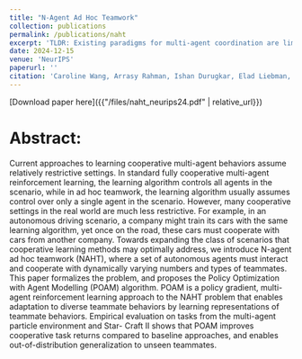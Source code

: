 ```yaml
---
title: "N-Agent Ad Hoc Teamwork"
collection: publications
permalink: /publications/naht
excerpt: 'TLDR: Existing paradigms for multi-agent coordination are limited by assuming that either all agents are controlled (e.g. the typical cooperative MARL algorithm), or that only a single agent is controlled (ad hoc teamwork / zero shot coordination). We pose the N-Agent Ad Hoc Teamwork (NAHT) problem to the community, to lift these restrictions and pave the path towards more open multi-agent learning paradigms. '
date: 2024-12-15
venue: 'NeurIPS'
paperurl: ''
citation: 'Caroline Wang, Arrasy Rahman, Ishan Durugkar, Elad Liebman, Peter Stone. &quot;N-Agent Ad Hoc Teamwork (2024). &quot; <i>NeurIPS 2024</i>.'
---
```

<!-- [Download paper here](http://carolinewang01.github.io/files/naht_neurips24.pdf) -->
[Download paper here]({{"/files/naht_neurips24.pdf" | relative_url}})



Abstract:
======
Current approaches to learning cooperative multi-agent behaviors assume relatively
restrictive settings. In standard fully cooperative multi-agent reinforcement
learning, the learning algorithm controls all agents in the scenario, while in ad
hoc teamwork, the learning algorithm usually assumes control over only a single
agent in the scenario. However, many cooperative settings in the real world are
much less restrictive. For example, in an autonomous driving scenario, a company
might train its cars with the same learning algorithm, yet once on the road, these
cars must cooperate with cars from another company. Towards expanding the
class of scenarios that cooperative learning methods may optimally address, we
introduce N-agent ad hoc teamwork (NAHT), where a set of autonomous agents
must interact and cooperate with dynamically varying numbers and types of teammates.
This paper formalizes the problem, and proposes the Policy Optimization
with Agent Modelling (POAM) algorithm. POAM is a policy gradient, multi-agent
reinforcement learning approach to the NAHT problem that enables adaptation to
diverse teammate behaviors by learning representations of teammate behaviors.
Empirical evaluation on tasks from the multi-agent particle environment and Star-
Craft II shows that POAM improves cooperative task returns compared to baseline
approaches, and enables out-of-distribution generalization to unseen teammates.
